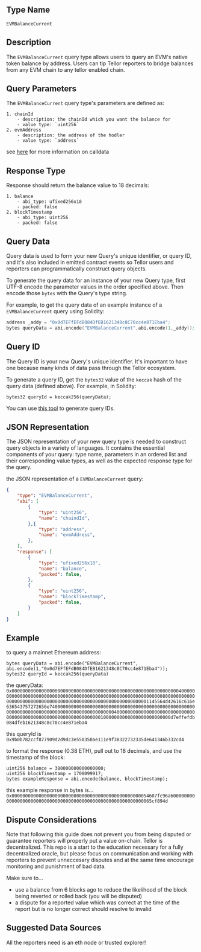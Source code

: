 ## Type Name

`EVMBalanceCurrent`

## Description

The `EVMBalanceCurrent` query type allows users to query an EVM's native token balance by address. Users can tip Tellor reporters to bridge balances from any EVM chain to any tellor enabled chain.  

## Query Parameters

The `EVMBalanceCurrent` query type's parameters are defined as:
```
1. chainId
    - description: the chainId which you want the balance for
    - value type: `uint256`
2. evmAddress
    - description: the address of the hodler
    - value type: `address`
```

see [here](https://ethereum.stackexchange.com/questions/14037/what-is-msg-data) for more information on calldata

## Response Type

Response should return the balance value to 18 decimals:

```
1. balance
    - abi_type: ufixed256x18
    - packed: false
2. blockTimestamp
    - abi_type: uint256
    - packed: false
```

## Query Data

Query data is used to form your new Query's unique identifier, or query ID, and it's also included in emitted contract events so Tellor users and reporters can programmatically construct query objects.

To generate the query data for an instance of your new Query type, first UTF-8 encode the parameter values in the order specified above. Then encode those `bytes` with the Query's type string.

For example, to get the query data of an example instance of a `EVMBalanceCurrent` query using Solidity:
```s
address _addy = "0x0d7EFfEFdB084DfEB1621348c8C70cc4e871Eba4";
bytes queryData = abi.encode("EVMBalanceCurrent",abi.encode(1,_addy));
```

## Query ID

The Query ID is your new Query's unique identifier. It's important to have one because many kinds of data pass through the Tellor ecosystem.

To generate a query ID, get the `bytes32` value of the `keccak` hash of the query data (defined above). For example, in Solidity:
```sol
bytes32 queryId = keccak256(queryData);
```

You can use [this tool](https://queryidbuilder.herokuapp.com/custom) to generate query IDs.


## JSON Representation
The JSON representation of your new query type is needed to construct query objects in a variety of languages. It contains the essential components of your query: type name, parameters in an ordered list and their corresponding value types, as well as the expected response type for the query.

the JSON representation of a `EVMBalanceCurrent` query:
```json
{
    "type": "EVMBalanceCurrent",
    "abi": [
        {
            "type": "uint256",
            "name": "chaindId",
        },{
            "type": "address",
            "name": "evmAddress",
        },
    ],
    "response": [
        {
            "type": "ufixed256x18",
            "name": "balance",
            "packed": false,
        },
        {
            "type": "uint256",
            "name": "blockTimestamp",
            "packed": false,
        }
    ]
}
```


## Example

to query a mainnet Ethereum address:

```sol
bytes queryData = abi.encode("EVMBalanceCurrent", abi.encode(1,"0x0d7EFfEFdB084DfEB1621348c8C70cc4e871Eba4"));
bytes32 queryId = keccak256(queryData)
```

the queryData: `0x00000000000000000000000000000000000000000000000000000000000000400000000000000000000000000000000000000000000000000000000000000080000000000000000000000000000000000000000000000000000000000000001145564d42616c616e636543757272656e74000000000000000000000000000000000000000000000000000000000000000000000000000000000000000000004000000000000000000000000000000000000000000000000000000000000000010000000000000000000000000d7effefdb084dfeb1621348c8c70cc4e871eba4`

this queryId is `0x9b0b782ccf877909d2d9dc3e550350ae111e9f38322732335de641346b332cd4`

to format the response (0.38 ETH), pull out to 18 decimals, and use the timestamp of the block:

```sol
uint256 balance = 380000000000000000;
uint256 blockTimestamp = 1708099917;
bytes exampleResponse = abi.encode(balance, blockTimestamp);
```

this example response in bytes is...
`0x000000000000000000000000000000000000000000000000054607fc96a600000000000000000000000000000000000000000000000000000000000065cf894d`


## Dispute Considerations

Note that following this guide does not prevent you from being disputed or guarantee reporters will properly put a value on-chain. Tellor is decentralized.  This repo is a start to the education necessary for a fully decentralized oracle, but please focus on communication and working with reporters to prevent unneccesary disputes and at the same time encourage monitoring and punishment of bad data. 

Make sure to...
- use a balance from 6 blocks ago to reduce the likelihood of the block being reverted or rolled back (you will be disputed)
- a dispute for a reported value which was correct at the time of the report but is no longer correct should resolve to invalid

## Suggested Data Sources

All the reporters need is an eth node or trusted explorer!
